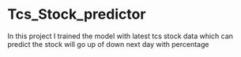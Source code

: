 # Tcs_Stock_predictor
In this project I trained the model with latest tcs stock data which can predict the stock will go up of down next day with percentage

